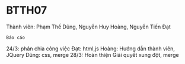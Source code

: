 # BTTH07
Thành viên: Phạm Thế Dũng, Nguyễn Huy Hoàng, Nguyễn Tiến Đạt

    Báo cáo
24/3: phân chia công việc
  Đạt: html,js
  Hoàng: Hướng dẫn thành viên, JQuery
  Dũng: css, merge
 28/3: Hoàn thiện
  Giải quyết xung đột, merge
